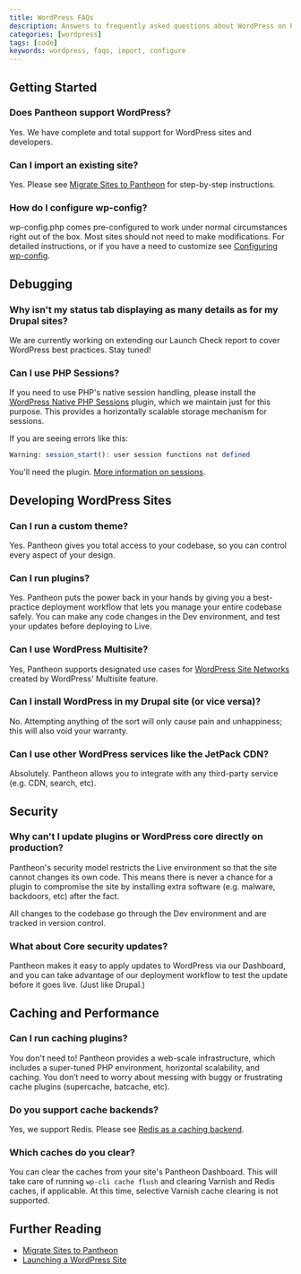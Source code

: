```yaml
---
title: WordPress FAQs
description: Answers to frequently asked questions about WordPress on Pantheon.
categories: [wordpress]
tags: [code]
keywords: wordpress, faqs, import, configure
---
```

## Getting Started

### Does Pantheon support WordPress?

Yes. We have complete and total support for WordPress sites and developers.

### Can I import an existing site?

Yes. Please see [Migrate Sites to Pantheon](/docs/migrate) for step-by-step instructions.

### How do I configure wp-config?

wp-config.php comes pre-configured to work under normal circumstances right out of the box. Most sites should not need to make modifications. For detailed instructions, or if you have a need to customize see [Configuring wp-config](/docs/wp-config-php).

## Debugging

### Why isn't my status tab displaying as many details as for my Drupal sites?

We are currently working on extending our Launch Check report to cover WordPress best practices. Stay tuned!

### Can I use PHP Sessions?

If you need to use PHP's native session handling, please install the [WordPress Native PHP Sessions](https://wordpress.org/plugins/wp-native-php-sessions/) plugin, which we maintain just for this purpose. This provides a horizontally scalable storage mechanism for sessions.

If you are seeing errors like this:

```php
Warning: session_start(): user session functions not defined
```

You'll need the plugin. [More information on sessions](/docs/wordpress-sessions/).

## Developing WordPress Sites

### Can I run a custom theme?

Yes. Pantheon gives you total access to your codebase, so you can control every aspect of your design.

### Can I run plugins?

Yes. Pantheon puts the power back in your hands by giving you a best-practice deployment workflow that lets you manage your entire codebase safely. You can make any code changes in the Dev environment, and test your updates before deploying to Live.

### Can I use WordPress Multisite?

Yes, Pantheon supports designated use cases for [WordPress Site Networks](/docs/wordpress-site-networks) created by WordPress' Multisite feature.

### Can I install WordPress in my Drupal site (or vice versa)?

No. Attempting anything of the sort will only cause pain and unhappiness; this will also void your warranty.

### Can I use other WordPress services like the JetPack CDN?

Absolutely. Pantheon allows you to integrate with any third-party service (e.g. CDN, search, etc).

## Security

### Why can't I update plugins or WordPress core directly on production?

Pantheon's security model restricts the Live environment so that the site cannot changes its own code. This means there is never a chance for a plugin to compromise the site by installing extra software (e.g. malware, backdoors, etc) after the fact.

All changes to the codebase go through the Dev environment and are tracked in version control.

### What about Core security updates?

Pantheon makes it easy to apply updates to WordPress via our Dashboard, and you can take advantage of our deployment workflow to test the update before it goes live. (Just like Drupal.)

## Caching and Performance

### Can I run caching plugins?

You don't need to! Pantheon provides a web-scale infrastructure, which includes a super-tuned PHP environment, horizontal scalability, and caching. You don’t need to worry about messing with buggy or frustrating cache plugins (supercache, batcache, etc).

### Do you support cache backends?

Yes, we support Redis. Please see [Redis as a caching backend](/docs/redis).

### Which caches do you clear?

You can clear the caches from your site's Pantheon Dashboard. This will take care of running `wp-cli cache flush` and clearing Varnish and Redis caches, if applicable. At this time, selective Varnish cache clearing is not supported.


## Further Reading

- [Migrate Sites to Pantheon](/docs/migrate)
- [Launching a WordPress Site](/docs/launch-wordpress/)

